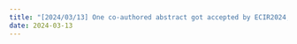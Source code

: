 ```yaml
---
title: "[2024/03/13] One co-authored abstract got accepted by ECIR2024, see you in Glasgow."
date: 2024-03-13
---
```

